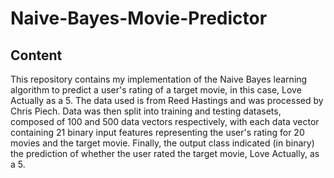 # Naive-Bayes-Movie-Predictor

## Content
This repository contains my implementation of the Naive Bayes learning algorithm to predict a user's rating of a target movie, in this case, Love Actually as a 5. The data used is from Reed Hastings and was processed by Chris Piech. Data was then split into training and testing datasets, composed of 100 and 500 data vectors respectively, with each data vector containing 21 binary input features representing the user's rating for 20 movies and the target movie. Finally, the output class indicated (in binary) the prediction of whether the user rated the target movie, Love Actually, as a 5.
